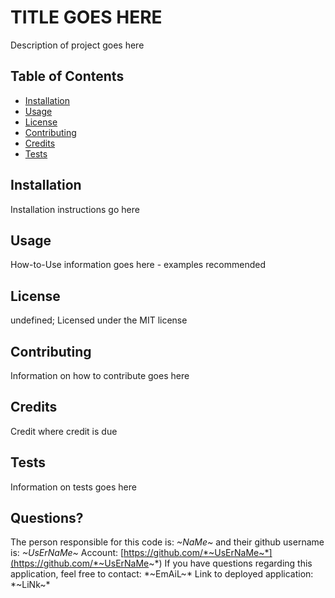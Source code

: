 
# TITLE GOES HERE
Description of project goes here

## Table of Contents
- [Installation](#installation)
- [Usage](#usage)
- [License](#license)
- [Contributing](#contributing)
- [Credits](#credits)
- [Tests](#tests)

## Installation
Installation instructions go here

## Usage
How-to-Use information goes here - examples recommended

## License
undefined;
Licensed under the MIT license

## Contributing
Information on how to contribute goes here

## Credits
Credit where credit is due

## Tests
Information on tests goes here

## Questions?
The person responsible for this code is: *~NaMe~* and their github username is: *~UsErNaMe~*
Account: [https://github.com/*~UsErNaMe~*](https://github.com/*~UsErNaMe~*)
If you have questions regarding this application, feel free to contact: *~EmAiL~*
Link to deployed application: *~LiNk~*
